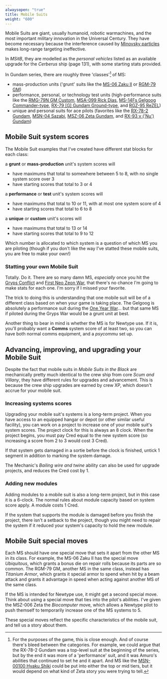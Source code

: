 ```yaml
---
alwaysopen: "true"
title: Mobile Suits
weight: "600"
---
```


Mobile Suits are giant, usually humanoid, robotic warmachines, and the most
important military innovation in the Universal Century. They have become
necessary because the interference caused by [Minovsky
particles](http://gundam.wikia.com/wiki/Gundam_Wiki%3ATechnology#The_Minovsky_Particle)
makes long-range targeting ineffective.

In _MSitB_, they are modelled as the _personal vehicles_ listed as an available
upgrade for the _Cerberus_ ship (page 131), with some starting stats provided.

In Gundam series, there are roughly three 'classes'[^1] of MS:

- mass-production units ('grunt' suits like the [MS-06 Zaku
II](http://gundam.wikia.com/wiki/MS-06_Zaku_II) or [RGM-79 GM](http://gundam.wikia.com/wiki/RGM-79_GM))
- performance, personal, or technology test units (high-performance suits like
the [RMG-79N GM Custom](http://gundam.wikia.com/wiki/RGM-79N_GM_Custom), [MSA-099
Rick Dias](http://gundam.wikia.com/wiki/Rick_Dias), [MS-14Fs Gelgoog
Commander-type](http://gundam.wikia.com/wiki/MS-14Fs_Gelgoog_Marine_Commander_Type),
[RX-79 [G] Gundam
Ground-type](http://gundam.wikia.com/wiki/RX-79%EF%BC%BBG%EF%BC%BD_Gundam_Ground_Type),
and [RGZ-95 ReZEL](http://gundam.wikia.com/wiki/Rezel))
- unique and personal suits for ace pilots (favorites like the
[RX-78-2 Gundam](http://gundam.wikia.com/wiki/RX-78-2_Gundam), [MSN-04
Sazabi](http://gundam.wikia.com/wiki/MSN-04_Sazabi), [MSZ-06 Zeta
Gundam](http://gundam.wikia.com/wiki/MSZ-006_Zeta_Gundam), and [RX-93 ν ('Nu')
Gundam](http://gundam.wikia.com/wiki/RX-93_%CE%BD_Gundam))

## Mobile Suit system scores

The Mobile Suit examples that I've created have different stat blocks for each
class:

a **grunt** or **mass-production** unit's system scores will

- have maximums that total to somewhere between 5 to 8, with no single system
    score over 3
- have starting scores that total to 3 or 4

a **performance** or **test** unit's system scores will

- have maximums that total to 10 or 11, with at most one system
    score of 4
- have starting scores that total to 6 to 8

a **unique** or **custom** unit's scores will

- have maximums that total to 13 or 14
- have starting scores that total to 9 to 12

Which number is allocated to which system is a question of which MS you are piloting (though if you don't
like the way I've statted these mobile suits, you are free to make your own!)

### Statting your own Mobile Suit

Totally. Do it. There are so many damn MS, *especially* once you hit the [Gryps
Conflict](http://gundam.wikia.com/wiki/Gryps_Conflict) and [First Neo Zeon
War](http://gundam.wikia.com/wiki/First_Neo_Zeon_War), that there's no chance I'm going to make stats
for each one. I'm sorry if I missed your favorite.

The trick to doing this is understanding that one mobile suit will be of a different class based on when
your game is taking place. The Gelgoog is absolutely a performance suit during
the [One Year War](http://gundam.wikia.com/wiki/One_Year_War)... but that same MS
if piloted during the Gryps War would be a grunt unit at best.

Another thing to bear in mind is whether the MS is for Newtype use. If it is,
you'll probably want a **Comms** system score of at least two, so you can have
both normal comms equipment, and a *psycommu* set up.

## Advancing, improving, and upgrading your Mobile Suit

Despite the fact that mobile suits in _Mobile Suits in the Black_ are
mechanically pretty much identical to the crew ship from core _Scum and
Villany_, they have different rules for upgrades and advancement. This is
because the crew ship upgrades are earned by crew XP, which doesn't accrue for
your mobile suit.

### Increasing systems scores

Upgrading your mobile suit's systems is a long-term project. When you have
access to an equipped hangar or depot (or other similar useful facility), you
can work on a project to increase one of your mobile suit's system scores. The
project clock for this is always an 8 clock. When the project begins, you must
pay Cred equal to the new system score (so increasing a score from 2 to 3 would
cost 3 Cred).

If that system gets damaged in a sortie before the clock is finished, untick 1
segment in addition to marking the system damage.

The Mechanic's _Bailing wire and twine_ ability can also be used for upgrade
projects, and reduces the Cred cost by 1.

### Adding new modules

Adding modules to a mobile suit is also a long-term project, but in this case it
is a 6-clock. The normal rules about module capacity based on system score
apply. A module costs 1 Cred.

If the system that supports the module is damaged before you finish the project,
there isn't a setback to the project, though you might need to repair the system
if it reduced your system's capacity to hold the new module.

## Mobile Suit special moves

Each MS should have one special move that sets it apart from the other MS in its
class. For example, the MS-06 Zaku II has the special move _Ubiquitous_, which
grants a bonus die on repair rolls because its parts are so common. The RGM-79
GM, another MS in the same class, instead has _Titanium Armor_, which grants it
special armor to spend when hit by a beam attack and grants it advantage in
speed when acting against another MS of the same class.

If the MS is intended for Newtype use, it might get a second special move. Think
about using a special move that ties into the pilot's abilities. I've given the
MSZ-006 Zeta the _Biocomputer_ move, which allows a Newtype pilot to push
themself to temporarily increase one of the MS systems to 5.

These special moves reflect the specific characteristics of the mobile suit, and
tell us a story about them.

[^1]: For the purposes of the game, this is close enough. And of course there's bleed between the categories. For example, we could argue that the RX-78-2 Gundam was a top-level suit at the beginning of the series, but by the end it was more of a 'performance' suit, and it was Amuro's abilities that continued to set he and it apart. And MS like the [MSN-00100 Hyaku Shiki](http://gundam.wikia.com/wiki/MSN-00100_Hyaku_Shiki) could be put into either the top or mid tiers, but it would depend on what kind of Zeta story you were trying to tell.
